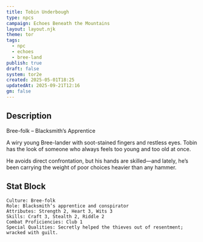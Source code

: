 ```yaml
---
title: Tobin Underbough
type: npcs
campaign: Echoes Beneath the Mountains
layout: layout.njk
theme: tor
tags:
  - npc
  - echoes
  - bree-land
publish: true
draft: false
system: tor2e
created: 2025-05-01T18:25
updatedAt: 2025-09-21T12:16
gm: false
---
```


## Description

Bree-folk – Blacksmith’s Apprentice
<p class="dropcap">A wiry young Bree-lander with soot-stained fingers and restless eyes. Tobin has the look of someone who always feels too young and too old at once.<p/> He avoids direct confrontation, but his hands are skilled—and lately, he’s been carrying the weight of poor choices heavier than any hammer.

## Stat Block

```
Culture: Bree-folk
Role: Blacksmith’s apprentice and conspirator
Attributes: Strength 2, Heart 3, Wits 3
Skills: Craft 3, Stealth 2, Riddle 2
Combat Proficiencies: Club 1
Special Qualities: Secretly helped the thieves out of resentment; wracked with guilt.
```
